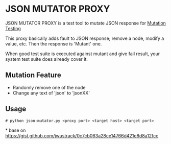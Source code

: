 # JSON MUTATOR PROXY

JSON MUTATOR PROXY is a test tool to mutate JSON response for [Mutation Testing](https://en.wikipedia.org/wiki/Mutation_testing)

This proxy basically adds fault to JSON response; remove a node, modify a value, etc. Then the response is 'Mutant' one.

When good test suite is executed against mutant and give fail result, your system test suite does already cover it.

## Mutation Feature
* Randomly remove one of the node
* Change any text of 'json' to 'jsonXX'

## Usage

```
# python json-mutator.py <proxy port> <target host> <target port>
```

\* base on https://gist.github.com/jwustrack/0c7cb063a28ce14766d421e8d8a12fcc

